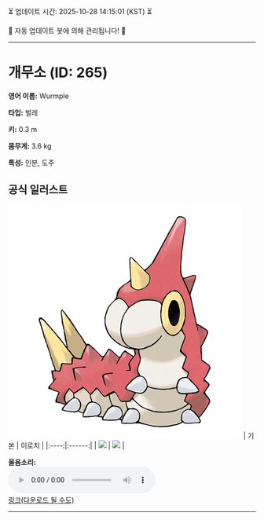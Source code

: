 
⏳ 업데이트 시간: 2025-10-28 14:15:01 (KST) ⏳

🤖 자동 업데이트 봇에 의해 관리됩니다! 🤖

---

# 개무소 (ID: 265)
**영어 이름:** Wurmple

**타입:** 벌레

**키:** 0.3 m

**몸무게:** 3.6 kg

**특성:** 인분, 도주

## 공식 일러스트
![](https://raw.githubusercontent.com/PokeAPI/sprites/master/sprites/pokemon/other/official-artwork/265.png)
| 기본 | 이로치 |
|:----:|:------:|
| <img src="http://play.pokemonshowdown.com/sprites/ani/wurmple.gif" width="200"> | <img src="http://play.pokemonshowdown.com/sprites/ani-shiny/wurmple.gif" width="200"> |

**울음소리:**<br><audio controls src="https://raw.githubusercontent.com/PokeAPI/cries/main/cries/pokemon/latest/265.ogg"></audio><br> [링크(다운로드 될 수도)](https://raw.githubusercontent.com/PokeAPI/cries/main/cries/pokemon/latest/265.ogg)


---
